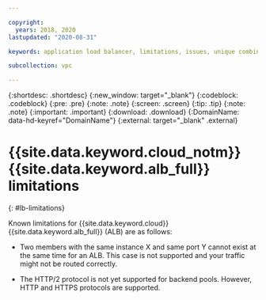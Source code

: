 ```yaml
---

copyright:
  years: 2018, 2020
lastupdated: "2020-08-31"

keywords: application load balancer, limitations, issues, unique combinations, mapping, listener, pool, port

subcollection: vpc

---
```


{:shortdesc: .shortdesc}
{:new_window: target="_blank"}
{:codeblock: .codeblock}
{:pre: .pre}
{:note: .note}
{:screen: .screen}
{:tip: .tip}
{:note: .note}
{:important: .important}
{:download: .download}
{:DomainName: data-hd-keyref="DomainName"}
{:external: target="_blank" .external}

# {{site.data.keyword.cloud_notm}} {{site.data.keyword.alb_full}} limitations
{: #lb-limitations}

Known limitations for {{site.data.keyword.cloud}} {{site.data.keyword.alb_full}} (ALB) are as follows:

* Two members with the same instance X and same port Y cannot exist at the same time for an ALB. This case is not supported and your traffic might not be routed correctly.

* The HTTP/2 protocol is not yet supported for backend pools. However, HTTP and HTTPS protocols are supported.
